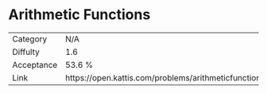 # Arithmetic Functions

<table>
    <tr>
        <td>Category</td>
        <td>N/A</td>
    </tr>
    <tr>
        <td>Diffulty</td>
        <td>1.6</td>
    </tr>
    <tr>
        <td>Acceptance</td>
        <td>53.6 %</td>
    </tr>
    <tr>
        <td>Link</td>
        <td>https://open.kattis.com/problems/arithmeticfunctions</td>
    </tr>
</table>